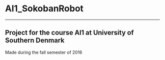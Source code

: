 # AI1_SokobanRobot
---
Project for the course AI1 at University of Southern Denmark
---
Made during the fall semester of 2016
